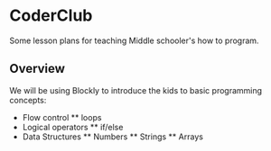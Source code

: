 # CoderClub
Some lesson plans for teaching Middle schooler's how to program. 

## Overview
We will be using Blockly to introduce the kids to basic programming concepts:

* Flow control
** loops
* Logical operators
** if/else
* Data Structures
** Numbers
** Strings
** Arrays
